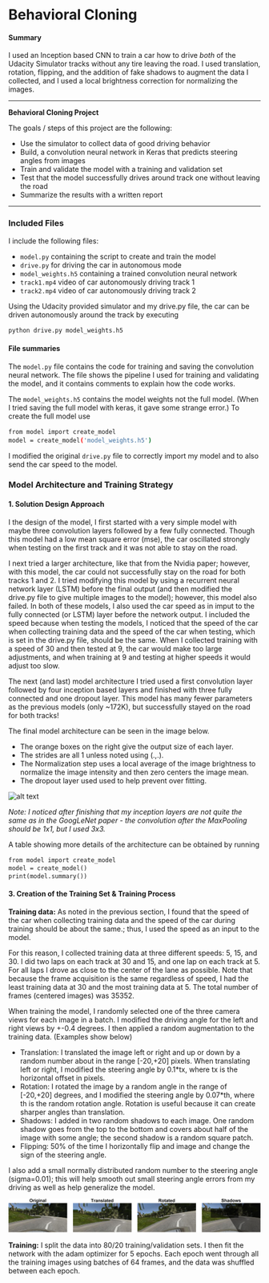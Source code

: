 # **Behavioral Cloning**

#### Summary
I used an Inception based CNN to train a car how to drive _both_ of the Udacity Simulator tracks without any tire leaving the road. I used translation, rotation, flipping, and the addition of fake shadows to augment the data I collected, and I used a local brightness correction for normalizing the images.

---
**Behavioral Cloning Project**

The goals / steps of this project are the following:
* Use the simulator to collect data of good driving behavior
* Build, a convolution neural network in Keras that predicts steering angles from images
* Train and validate the model with a training and validation set
* Test that the model successfully drives around track one without leaving the road
* Summarize the results with a written report

[//]: # (Image References)

[image1]: ./examples/CarND_BehavioralCloning_Model.png "Model Visualization"
[image2]: ./examples/image_augmentation.png "Augmentation"
[image3]: ./examples/placeholder_small.png "Recovery Image"
[image4]: ./examples/placeholder_small.png "Recovery Image"
[image5]: ./examples/placeholder_small.png "Recovery Image"
[image6]: ./examples/placeholder_small.png "Normal Image"
[image7]: ./examples/placeholder_small.png "Flipped Image"

---
### Included Files

I include the following files:
* `model.py` containing the script to create and train the model
* `drive.py` for driving the car in autonomous mode
* `model_weights.h5` containing a trained convolution neural network
* `track1.mp4` video of car autonomously driving track 1
* `track2.mp4` video of car autonomously driving track 2

Using the Udacity provided simulator and my drive.py file, the car can be driven autonomously around the track by executing
```sh
python drive.py model_weights.h5
```

#### File summaries

The `model.py` file contains the code for training and saving the convolution neural network. The file shows the pipeline I used for training and validating the model, and it contains comments to explain how the code works.

The `model_weights.h5` contains the model weights not the full model. (When I tried saving the full model with keras, it gave some strange error.) To create the full model use
```sh
from model import create_model
model = create_model('model_weights.h5')
```

I modified the original `drive.py` file to correctly import my model and to also send the car speed to the model.

### Model Architecture and Training Strategy

#### 1. Solution Design Approach

I the design of the model, I first started with a very simple model with maybe three convolution layers followed by a few fully connected. Though this model had a low mean square error (mse), the car oscillated strongly when testing on the first track and it was not able to stay on the road.

I next tried a larger architecture, like that from the Nvidia paper; however, with this model, the car could not successfully stay on the road for both tracks 1 and 2. I tried modifying this model by using a recurrent neural network layer (LSTM) before the final output (and then modified the drive.py file to give multiple images to the model); however, this model also failed. In both of these models, I also used the car speed as in imput to the fully connected (or LSTM) layer before the network output. I included the speed because when testing the models, I noticed that the speed of the car when collecting training data and the speed of the car when testing, which is set in the drive.py file, should be the same. When I collected training with a speed of 30 and then tested at 9, the car would make too large adjustments, and when training at 9 and testing at higher speeds it would adjust too slow.

The next (and last) model architecture I tried used a first convolution layer followed by four inception based layers and finished with three fully connected and one dropout layer. This model has many fewer parameters as the previous models (only ~172K), but successfully stayed on the road for both tracks!

The final model architecture can be seen in the image below.
* The orange boxes on the right give the output size of each layer.
* The strides are all 1 unless noted using (.,.).
* The Normalization step uses a local average of the image brightness to normalize the image intensity and then zero centers the image mean.
* The dropout layer used used to help prevent over fitting.

![alt text][image1]

_Note: I noticed after finishing that my inception layers are not quite the same as in the GoogLeNet paper - the convolution after the MaxPooling should be 1x1, but I used 3x3._

A table showing more details of the architecture can be obtained by running
```sb
from model import create_model
model = create_model()
print(model.summary())
```

#### 3. Creation of the Training Set & Training Process

**Training data:**
As noted in the previous section, I found that the speed of the car when collecting training data and the speed of the car during training should be about the same.; thus, I used the speed as an input to the model.

For this reason, I collected training data at three different speeds: 5, 15, and 30. I did two laps on each track at 30 and 15, and one lap on each track at 5. For all laps I drove as close to the center of the lane as possible. Note that because the frame acquisition is the same regardless of speed, I had the least training data at 30 and the most training data at 5. The total number of frames (centered images) was 35352.

When training the model, I randomly selected one of the three camera views for each image in a batch. I modified the driving angle for the left and right views by +-0.4 degrees. I then applied a random augmentation to the training data. (Examples show below)
* Translation: I translated the image left or right and up or down by a random number about in the range [-20,+20] pixels. When translating left or right, I modified the steering angle by 0.1*tx, where tx is the horizontal offset in pixels.
* Rotation: I rotated the image by a random angle in the range of [-20,+20] degrees, and I modified the steering angle by 0.07*th, where th is the random rotation angle. Rotation is useful because it can create sharper angles than translation.
* Shadows: I added in two random shadows to each image. One random shadow goes from the top to the bottom and covers about half of the image with some angle; the second shadow is a random square patch.
* Flipping: 50% of the time I horizontally flip and image and change the sign of the steering angle.

I also add a small normally distributed random number to the steering angle (sigma=0.01); this will help smooth out small steering angle errors from my driving as well as help generalize the model.

![alt text][image2]

**Training:**
I split the data into 80/20 training/validation sets. I then fit the network with the adam optimizer for 5 epochs. Each epoch went through all the training images using batches of 64 frames, and the data was shuffled between each epoch.
